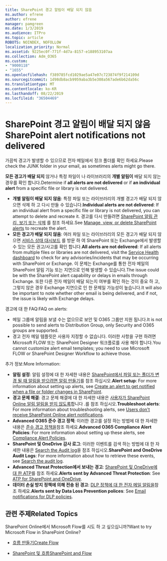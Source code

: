 ```yaml
---
title: SharePoint 경고 알림이 배달 되지 않음
ms.author: efrene
author: efrene
manager: pamgreen
ms.date: 1/3/2019
ms.audience: ITPro
ms.topic: article
ROBOTS: NOINDEX, NOFOLLOW
localization_priority: Normal
ms.assetid: 9225ec0f-771f-4d7a-8157-e188953107aa
ms.collection: Adm_O365
ms.custom:
- "9000118"
- "1655"
ms.openlocfilehash: f389785fcd1029ae5a47e07c723874f9f214109d
ms.sourcegitcommit: 1d98db8acb9959aba3b5e308a567ade6b62da56c
ms.translationtype: MT
ms.contentlocale: ko-KR
ms.lasthandoff: 08/22/2019
ms.locfileid: "36504469"
---
```

# <a name="sharepoint-alert-notifications-not-delivered"></a><span data-ttu-id="c67f2-102">SharePoint 경고 알림이 배달 되지 않음</span><span class="sxs-lookup"><span data-stu-id="c67f2-102">SharePoint alert notifications not delivered</span></span>

<span data-ttu-id="c67f2-103">가끔씩 경고가 발생할 수 있으므로 전자 메일에서 정크 폴더를 확인 하세요.</span><span class="sxs-lookup"><span data-stu-id="c67f2-103">Please check the JUNK folder in your email, as sometimes alerts might go there.</span></span>

<span data-ttu-id="c67f2-104">**모든 경고가 배달 되지** 않거나 특정 파일이 나 라이브러리의 **개별 알림이** 배달 되지 않는 경우를 확인 합니다.</span><span class="sxs-lookup"><span data-stu-id="c67f2-104">Determine if **all alerts are not delivered** or if **an individual alert** from a specific file or library is not delivered.</span></span>

- <span data-ttu-id="c67f2-105">**개별 알림이 배달 되지 않음**: 특정 파일 또는 라이브러리의 개별 경고가 배달 되지 않으면 삭제 하 고 다시 만들 수 있습니다.</span><span class="sxs-lookup"><span data-stu-id="c67f2-105">**Individual alerts are not delivered**: If an individual alert from a specific file or library is not delivered, you can attempt to delete and recreate it.</span></span> <span data-ttu-id="c67f2-106">경고를 다시 만들려면 [SharePoint 알림 관리, 보기 또는 삭제](https://support.office.com/article/manage-view-or-delete-sharepoint-alerts-99dfb19c-9a90-4a8c-aba1-aa8c8afb0de2?ui=en-US&rs=en-US&ad=US#ID0EAADAAA=Online) 를 참조 하세요.</span><span class="sxs-lookup"><span data-stu-id="c67f2-106">See [Manage, view, or delete SharePoint alerts](https://support.office.com/article/manage-view-or-delete-sharepoint-alerts-99dfb19c-9a90-4a8c-aba1-aa8c8afb0de2?ui=en-US&rs=en-US&ad=US#ID0EAADAAA=Online) to recreate the alert.</span></span>
- <span data-ttu-id="c67f2-107">**모든 경고가 배달 되지 않음**: 여러 파일 또는 라이브러리의 모든 경고가 배달 되지 않으면 [서비스 상태 대시보드](https://admin.microsoft.com/AdminPortal/Home#/servicehealth) 를 방문 하 여 SharePoint 또는 Exchange에서 발생할 수 있는 모든 권고/사고를 확인 합니다.</span><span class="sxs-lookup"><span data-stu-id="c67f2-107">**All alerts are not delivered**: If all alerts from multiple files or libraries are not delivered, visit the [Service Health dashboard](https://admin.microsoft.com/AdminPortal/Home#/servicehealth) to check for any advisories/incidents that may be occurring with SharePoint or Exchange.</span></span> <span data-ttu-id="c67f2-108">이 문제는 Exchange를 통한 전자 메일의 SharePoint 알림 기능 또는 지연으로 인해 발생할 수 있습니다.</span><span class="sxs-lookup"><span data-stu-id="c67f2-108">The issue could be with the SharePoint alert capability or delays in emails through Exchange.</span></span> <span data-ttu-id="c67f2-109">또한 다른 전자 메일이 배달 되는지 여부를 확인 하는 것이 중요 하 고, 그렇지 않은 경우 Exchange 지연으로 인 한 문제일 가능성이 높습니다.</span><span class="sxs-lookup"><span data-stu-id="c67f2-109">It will also be important to note whether other email is being delivered, and if not, the issue is likely with Exchange delays.</span></span>

<span data-ttu-id="c67f2-110">경고에 대 한 FAQ:</span><span class="sxs-lookup"><span data-stu-id="c67f2-110">FAQ on alerts:</span></span>

- <span data-ttu-id="c67f2-111">메일 그룹에 알림을 보낼 수는 없으므로 보안 및 O365 그룹만 지원 됩니다.</span><span class="sxs-lookup"><span data-stu-id="c67f2-111">It is not possible to send alerts to Distribution Group, only Security and O365 groups are supported.</span></span>
- <span data-ttu-id="c67f2-112">경고 전자 메일 템플릿은 사용자 지정할 수 없습니다. 이러한 사항을 구현 하려면 Microsoft FLOW 또는 SharePoint Designer 워크플로를 사용 해야 합니다.</span><span class="sxs-lookup"><span data-stu-id="c67f2-112">You cannot customize alert email templates; you need to use Microsoft FLOW or SharePoint Designer Workflow to achieve those.</span></span>

<span data-ttu-id="c67f2-113">추가 정보:</span><span class="sxs-lookup"><span data-stu-id="c67f2-113">More Information:</span></span>

- <span data-ttu-id="c67f2-114">**알림 설정**: 알림 설정에 대 한 자세한 내용은 [SharePoint에서 파일 또는 폴더가 변경 될 때 알림을 받으려면 알림 만들기](https://support.office.com/article/create-an-alert-to-get-notified-when-a-file-or-folder-changes-in-sharepoint-e5a79e7b-a146-46da-a9ef-d65409ba8918)를 참조 하십시오.</span><span class="sxs-lookup"><span data-stu-id="c67f2-114">**Alert setup**: For more information about setting up alerts, see [Create an alert to get notified when a file or folder changes in SharePoint](https://support.office.com/article/create-an-alert-to-get-notified-when-a-file-or-folder-changes-in-sharepoint-e5a79e7b-a146-46da-a9ef-d65409ba8918).</span></span>
- <span data-ttu-id="c67f2-115">**경고 문제 해결**: 경고 문제 해결에 대 한 자세한 내용은 [사용자가 SharePoint Online 알림 알림을 받지 않도록](https://docs.microsoft.com/sharepoint/support/sites/no-alert-notifications)합니다 .를 참조 하십시오.</span><span class="sxs-lookup"><span data-stu-id="c67f2-115">**Troubleshoot alerts**: For more information about troubleshooting alerts, see [Users don't receive SharePoint Online alert notifications](https://docs.microsoft.com/sharepoint/support/sites/no-alert-notifications).</span></span>
- <span data-ttu-id="c67f2-116">**Advanced O365 준수 경고 정책**: 이러한 경고를 설정 하는 방법에 대 한 자세한 내용은 [준수 경고 정책을](https://docs.microsoft.com/office365/securitycompliance/alert-policies)참조 하세요.</span><span class="sxs-lookup"><span data-stu-id="c67f2-116">**Advanced O365 Compliance Alert Policies**: For more information about setting up these alerts, see [Compliance Alert Policies](https://docs.microsoft.com/office365/securitycompliance/alert-policies).</span></span>
- <span data-ttu-id="c67f2-117">**SharePoint 및 OneDrive 감사 로그**: 이러한 이벤트를 검색 하는 방법에 대 한 자세한 내용은 [Search the Audit log](https://docs.microsoft.com/office365/securitycompliance/search-the-audit-log-in-security-and-compliance#search-the-audit-log)을 참조 하십시오.</span><span class="sxs-lookup"><span data-stu-id="c67f2-117">**SharePoint and OneDrive Audit Logs**: For more information about how to retrieve these events, see [Search the audit log](https://docs.microsoft.com/office365/securitycompliance/search-the-audit-log-in-security-and-compliance#search-the-audit-log).</span></span>
- <span data-ttu-id="c67f2-118">**Advanced Threat Protection에서 보내는 경고**: [SharePoint 및 OneDrive에 대 한 ATP](https://docs.microsoft.com/office365/securitycompliance/atp-for-spo-odb-and-teams)를 참조 하세요.</span><span class="sxs-lookup"><span data-stu-id="c67f2-118">**Alerts sent by Advanced Threat Protection**: See [ATP for SharePoint and OneDrive](https://docs.microsoft.com/office365/securitycompliance/atp-for-spo-odb-and-teams).</span></span>
- <span data-ttu-id="c67f2-119">**데이터 손실 방지 정책에 의해 전송 된 경고**: [DLP 정책에 대 한 전자 메일 알림을](https://docs.microsoft.com/office365/securitycompliance/use-notifications-and-policy-tips)참조 하세요.</span><span class="sxs-lookup"><span data-stu-id="c67f2-119">**Alerts sent by Data Loss Prevention polices**: See [Email notifications for DLP policies](https://docs.microsoft.com/office365/securitycompliance/use-notifications-and-policy-tips).</span></span>

## <a name="related-topics"></a><span data-ttu-id="c67f2-120">관련 주제</span><span class="sxs-lookup"><span data-stu-id="c67f2-120">Related Topics</span></span>

<span data-ttu-id="c67f2-121">SharePoint Online에서 Microsoft Flow를 시도 하 고 싶으십니까?</span><span class="sxs-lookup"><span data-stu-id="c67f2-121">Want to try Microsoft Flow in SharePoint Online?</span></span>

- [<span data-ttu-id="c67f2-122">흐름 만들기</span><span class="sxs-lookup"><span data-stu-id="c67f2-122">Create Flow</span></span>](https://support.office.com/article/create-a-flow-for-a-list-or-library-in-sharepoint-online-or-onedrive-for-business-a9c3e03b-0654-46af-a254-20252e580d01)

- [<span data-ttu-id="c67f2-123">SharePoint 및 흐름</span><span class="sxs-lookup"><span data-stu-id="c67f2-123">SharePoint and Flow</span></span>](https://flow.microsoft.com/en-us/blog/sharepoint-and-flow/)
